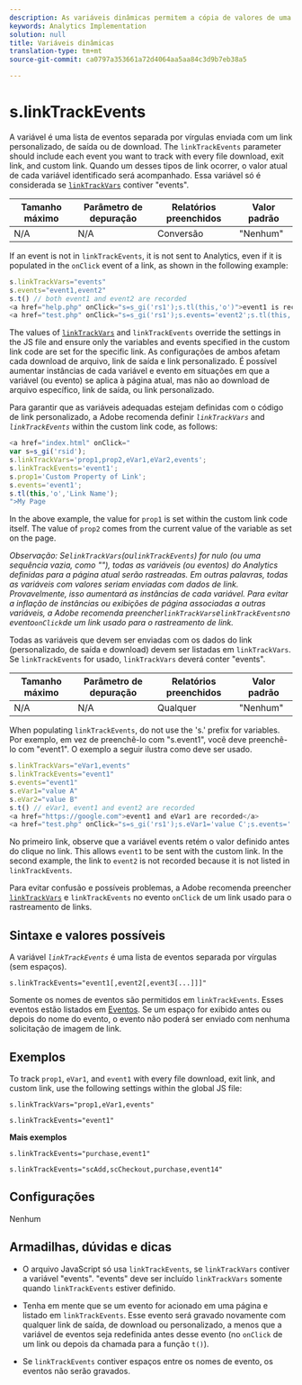 ```yaml
---
description: As variáveis dinâmicas permitem a cópia de valores de uma variável para outra sem precisar digitar os valores completos várias vezes nas solicitações de imagem do site.
keywords: Analytics Implementation
solution: null
title: Variáveis dinâmicas
translation-type: tm+mt
source-git-commit: ca0797a353661a72d4064aa5aa84c3d9b7eb38a5

---
```



# s.linkTrackEvents

A variável é uma lista de eventos separada por vírgulas enviada com um link personalizado, de saída ou de download. The `linkTrackEvents` parameter should include each event you want to track with every file download, exit link, and custom link. Quando um desses tipos de link ocorrer, o valor atual de cada variável identificado será acompanhado. Essa variável só é considerada se [`linkTrackVars`](https://docs.adobe.com/content/help/en/analytics/implementation/javascript-implementation/variables-analytics-reporting/config-var/s-linktrackvars.html) contiver "events".

| Tamanho máximo | Parâmetro de depuração | Relatórios preenchidos | Valor padrão |
|---|---|---|---|
| N/A | N/A | Conversão | "Nenhum" |

If an event is not in `linkTrackEvents`, it is not sent to Analytics, even if it is populated in the `onClick` event of a link, as shown in the following example:

```js
s.linkTrackVars="events" 
s.events="event1,event2" 
s.t() // both event1 and event2 are recorded 
<a href="help.php" onClick="s=s_gi('rs1');s.tl(this,'o')">event1 is recorded</a> 
<a href="test.php" onClick="s=s_gi('rs1');s.events='event2';s.tl(this,'o')">No events are recorded</a> 
```

The values of [`linkTrackVars`](https://docs.adobe.com/content/help/en/analytics/implementation/javascript-implementation/variables-analytics-reporting/config-var/s-linktrackvars.html) and `linkTrackEvents` override the settings in the JS file and ensure only the variables and events specified in the custom link code are set for the specific link. As configurações de ambos afetam cada download de arquivo, link de saída e link personalizado. É possível aumentar instâncias de cada variável e evento em situações em que a variável (ou evento) se aplica à página atual, mas não ao download de arquivo específico, link de saída, ou link personalizado.

Para garantir que as variáveis adequadas estejam definidas com o código de link personalizado, a Adobe recomenda definir *`linkTrackVars`* and *`linkTrackEvents`* within the custom link code, as follows:

```js
<a href="index.html" onClick=" 
var s=s_gi('rsid'); 
s.linkTrackVars='prop1,prop2,eVar1,eVar2,events'; 
s.linkTrackEvents='event1'; 
s.prop1='Custom Property of Link'; 
s.events='event1'; 
s.tl(this,'o','Link Name'); 
">My Page 
```

In the above example, the value for `prop1` is set within the custom link code itself. The value of `prop2` comes from the current value of the variable as set on the page.

*Observação: Se`linkTrackVars`(ou`linkTrackEvents`) for nulo (ou uma sequência vazia, como ""), todas as variáveis (ou eventos) do Analytics definidas para a página atual serão rastreadas. Em outras palavras, todas as variáveis com valores seriam enviadas com dados de link. Provavelmente, isso aumentará as instâncias de cada variável. Para evitar a inflação de instâncias ou exibições de página associadas a outras variáveis, a Adobe recomenda preencher`linkTrackVars`e`linkTrackEvents`no evento`onClick`de um link usado para o rastreamento de link.*

Todas as variáveis que devem ser enviadas com os dados do link (personalizado, de saída e download) devem ser listadas em `linkTrackVars`. Se `linkTrackEvents` for usado, `linkTrackVars` deverá conter "events".

| Tamanho máximo | Parâmetro de depuração | Relatórios preenchidos | Valor padrão |
|---|---|---|---|
| N/A | N/A | Qualquer | "Nenhum" |

When populating `linkTrackEvents`, do not use the 's.' prefix for variables. Por exemplo, em vez de preenchê-lo com "s.event1", você deve preenchê-lo com "event1". O exemplo a seguir ilustra como deve ser usado.

```js
s.linkTrackVars="eVar1,events" 
s.linkTrackEvents="event1" 
s.events="event1" 
s.eVar1="value A" 
s.eVar2="value B" 
s.t() // eVar1, event1 and event2 are recorded 
<a href="https://google.com">event1 and eVar1 are recorded</a> 
<a href="test.php" onClick="s=s_gi('rs1');s.eVar1='value C';s.events='';s.tl(this,'o')">eVar1 is recorded</a> 
```

No primeiro link, observe que a variável events retém o valor definido antes do clique no link. This allows `event1` to be sent with the custom link. In the second example, the link to `event2` is not recorded because it is not listed in `linkTrackEvents`.

Para evitar confusão e possíveis problemas, a Adobe recomenda preencher [`linkTrackVars`](https://docs.adobe.com/content/help/en/analytics/implementation/javascript-implementation/variables-analytics-reporting/config-var/s-linktrackvars.html) e `linkTrackEvents` no evento `onClick` de um link usado para o rastreamento de links.

## Sintaxe e valores possíveis

A variável *`linkTrackEvents`* é uma lista de eventos separada por vírgulas (sem espaços).

```
s.linkTrackEvents="event1[,event2[,event3[...]]]"
```

Somente os nomes de eventos são permitidos em `linkTrackEvents`. Esses eventos estão listados em [Eventos](https://docs.adobe.com/content/help/en/analytics/implementation/analytics-basics/ref-events.html). Se um espaço for exibido antes ou depois do nome do evento, o evento não poderá ser enviado com nenhuma solicitação de imagem de link.

## Exemplos

To track `prop1`, `eVar1`, and `event1` with every file download, exit link, and custom link, use the following settings within the global JS file:

```
s.linkTrackVars="prop1,eVar1,events"
```

```
s.linkTrackEvents="event1"
```

**Mais exemplos**

```
s.linkTrackEvents="purchase,event1"
```

```
s.linkTrackEvents="scAdd,scCheckout,purchase,event14"
```

## Configurações

Nenhum

## Armadilhas, dúvidas e dicas

* O arquivo JavaScript só usa `linkTrackEvents`, se `linkTrackVars` contiver a variável "events". "events" deve ser incluído `linkTrackVars` somente quando `linkTrackEvents` estiver definido.

* Tenha em mente que se um evento for acionado em uma página e listado em `linkTrackEvents`. Esse evento será gravado novamente com qualquer link de saída, de download ou personalizado, a menos que a variável de eventos seja redefinida antes desse evento (no `onClick` de um link ou depois da chamada para a função `t()`).

* Se `linkTrackEvents` contiver espaços entre os nomes de evento, os eventos não serão gravados.
